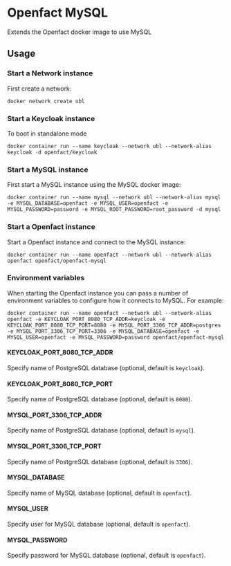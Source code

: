 # Openfact MySQL

Extends the Openfact docker image to use MySQL

## Usage

### Start a Network instance

First create a network:

    docker network create ubl

### Start a Keycloak instance
To boot in standalone mode

    docker container run --name keycloak --network ubl --network-alias keycloak -d openfact/keycloak

### Start a MySQL instance

First start a MySQL instance using the MySQL docker image:

    docker container run --name mysql --network ubl --network-alias mysql -e MYSQL_DATABASE=openfact -e MYSQL_USER=openfact -e MYSQL_PASSWORD=password -e MYSQL_ROOT_PASSWORD=root_password -d mysql

### Start a Openfact instance

Start a Openfact instance and connect to the MySQL instance:

    docker container run --name openfact --network ubl --network-alias openfact openfact/openfact-mysql

### Environment variables

When starting the Openfact instance you can pass a number of environment variables to configure how it connects to MySQL. For example:

    docker container run --name openfact --network ubl --network-alias openfact -e KEYCLOAK_PORT_8080_TCP_ADDR=keycloak -e KEYCLOAK_PORT_8080_TCP_PORT=8080 -e MYSQL_PORT_3306_TCP_ADDR=postgres -e MYSQL_PORT_3306_TCP_PORT=3306 -e MYSQL_DATABASE=openfact -e MYSQL_USER=openfact -e MYSQL_PASSWORD=password openfact/openfact-mysql

#### KEYCLOAK_PORT_8080_TCP_ADDR

Specify name of PostgreSQL database (optional, default is `keycloak`).

#### KEYCLOAK_PORT_8080_TCP_PORT

Specify name of PostgreSQL database (optional, default is `8080`).

#### MYSQL_PORT_3306_TCP_ADDR

Specify name of PostgreSQL database (optional, default is `mysql`).

#### MYSQL_PORT_3306_TCP_PORT

Specify name of PostgreSQL database (optional, default is `3306`).

#### MYSQL_DATABASE

Specify name of MySQL database (optional, default is `openfact`).

#### MYSQL_USER

Specify user for MySQL database (optional, default is `openfact`).

#### MYSQL_PASSWORD

Specify password for MySQL database (optional, default is `openfact`).